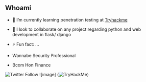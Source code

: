 ## Whoami

- 🌱 I’m currently learning penetration testing at [Tryhackme](https://tryhackme.com/p/werkzeug)
- 👯 I look to collaborate on any project regarding python and web development in flask/ django

- ⚡ Fun fact: ...

 - Wannabe Security Professional
 - Bcom Hon Finance 

![Twitter Follow](https://img.shields.io/twitter/follow/0xbeven)
![image] (<img src="https://tryhackme-badges.s3.amazonaws.com/werkzeug.png" alt="TryHackMe">)
